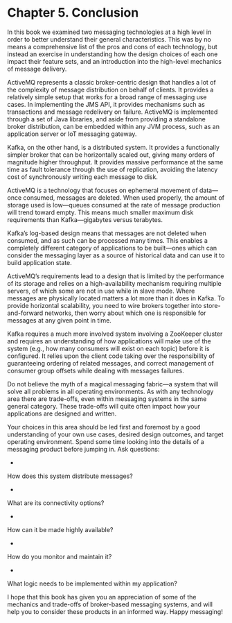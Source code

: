 # Chapter 5. Conclusion

In this book we examined two messaging technologies at a high level in
order to better understand their general characteristics. This was by no
means a comprehensive list of the pros and cons of each technology, but
instead an exercise in understanding how the design choices of each one
impact their feature sets, and an introduction into the high-level
mechanics of message delivery.

ActiveMQ represents a classic broker-centric design that handles a lot
of the complexity of message distribution on behalf of clients. It
provides a relatively simple setup that works for a broad range of
messaging use cases. In implementing the JMS API, it provides mechanisms
such as transactions and message redelivery on failure. ActiveMQ is
implemented through a set of Java libraries, and aside from providing a
standalone broker distribution, can be embedded within any JVM process,
such as an application server or IoT messaging gateway.

Kafka, on the other hand, is a distributed system. It provides a
functionally simpler broker that can be horizontally scaled out, giving
many orders of magnitude higher throughput. It provides massive
performance at the same time as fault tolerance through the use of
replication, avoiding the latency cost of synchronously writing each
message to disk.

ActiveMQ is a technology that focuses on ephemeral movement of data—once consumed, messages are deleted. When used properly, the amount of
storage used is low—queues consumed at the rate of message production
will trend toward empty. This means much smaller maximum disk requirements than
Kafka—gigabytes versus terabytes.

Kafka’s log-based design means that messages are not deleted when
consumed, and as such can be processed many times. This enables a
completely different category of applications to be built—ones which
can consider the messaging layer as a source of historical data and can
use it to build application state.

ActiveMQ’s requirements lead to a design that is limited by the
performance of its storage and relies on a high-availability
mechanism requiring multiple servers, of which some are not in use while
in slave mode. Where messages are physically located matters a lot more
than it does in Kafka. To provide horizontal scalability, you need to
wire brokers together into store-and-forward networks, then worry about
which one is responsible for messages at any given point in time.

Kafka requires a much more involved system involving a ZooKeeper cluster
and requires an understanding of how applications will make use of the
system (e.g., how many consumers will exist on each topic) before it is
configured. It relies upon the client code taking over the
responsibility of guaranteeing ordering of related messages, and correct
management of consumer group offsets while dealing with messages
failures.

Do not believe the myth of a magical messaging fabric—a system that
will solve all problems in all operating environments. As with any
technology area there are trade-offs, even within messaging systems in
the same general category. These trade-offs will quite often impact how
your applications are designed and written.

Your choices in this area should be led first and foremost by a good
understanding of your own use cases, desired design outcomes, and target
operating environment. Spend some time looking into the details of a
messaging product before jumping in. Ask questions:

-

How does this system distribute messages?

-

What are its connectivity options?

-

How can it be made highly available?

-

How do you monitor and maintain it?

-

What logic needs to be implemented within my application?

I hope that this book has given you an appreciation of some of the
mechanics and trade-offs of broker-based messaging systems, and will
help you to consider these products in an informed way. Happy messaging!
